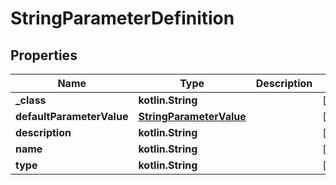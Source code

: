 
# StringParameterDefinition

## Properties
Name | Type | Description | Notes
------------ | ------------- | ------------- | -------------
**_class** | **kotlin.String** |  |  [optional]
**defaultParameterValue** | [**StringParameterValue**](StringParameterValue.md) |  |  [optional]
**description** | **kotlin.String** |  |  [optional]
**name** | **kotlin.String** |  |  [optional]
**type** | **kotlin.String** |  |  [optional]



